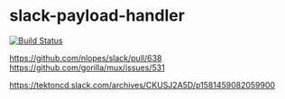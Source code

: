 # slack-payload-handler

[![Build Status](https://travis-ci.org/bitsofinfo/slack-payload-handler.svg?branch=master)](https://travis-ci.org/bitsofinfo/slack-payload-handler)


https://github.com/nlopes/slack/pull/638
https://github.com/gorilla/mux/issues/531

https://tektoncd.slack.com/archives/CKUSJ2A5D/p1581459082059900